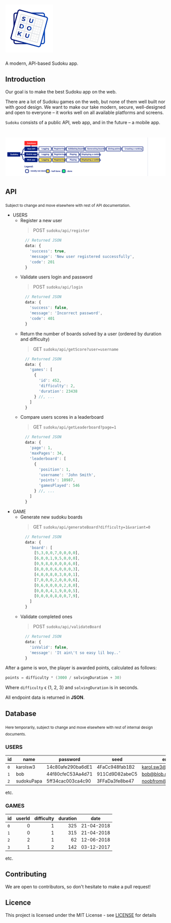 # <img src="images/logo_big.png" height="150" alt="sudoku" />
A modern, API-based Sudoku app.

## Introduction

Our goal is to make the best Sudoku app on the web.

There are a lot of Sudoku games on the web, but none of them well built nor with good design.
We want to make our take modern, secure, well-designed and open to everyone – it works well on all available platforms and screens.

`Sudoku` consists of a public API, web app, and in the future – a mobile app.

# <img src="images/vectors/progress.svg" alt="Progress"/>

## API

<sub>Subject to change and move elsewhere with rest of API documentation.</sub>

  - USERS
    - Register a new user
      > POST `sudoku/api/register`
      ```javascript
        // Returned JSON
        data: {
          'success': true,
          'message': 'New user registered successfully',
          'code': 201
        }
      ```
    - Validate users login and password
      > POST `sudoku/api/login`
      ```javascript
        // Returned JSON
        data: {
          'success': false,
          'message': 'Incorrect password',
          'code': 401
        }
      ```
    - Return the number of boards solved by a user (ordered by duration and difficulty)
      > GET `sudoku/api/getScore?user=username`
      ```javascript
        // Returned JSON
        data: {
          'games': [
            {
              'id': 452,
              'difficulty': 2,
              'duration': 23438
            } //, ...
          ]
        }
      ```
    - Compare users scores in a leaderboard
      > GET `sudoku/api/getLeaderboard?page=1`
      ```javascript
        // Returned JSON
        data: {
          'page': 1,
          'maxPages': 34,
          'leaderboard': [
            {
              'position': 1,
              'username': 'John Smith',
              'points': 10987,
              'gamesPlayed': 546
            } //, ...
          ]
        }
      ```
  - GAME
    - Generate new sudoku boards
      > GET `sudoku/api/generateBoard?difficulty=1&variant=0`
      ```javascript
        // Returned JSON
        data: {
          'board': [
            [5,3,0,0,7,0,0,0,0],
            [6,0,0,1,9,5,0,0,0],
            [0,9,8,0,0,0,0,6,0],
            [8,0,0,0,6,0,0,0,3],
            [4,0,0,8,0,3,0,0,1],
            [7,0,0,0,2,0,0,0,6],
            [0,6,0,0,0,0,2,8,0],
            [0,0,0,4,1,9,0,0,5],
            [0,0,0,0,8,0,0,7,9],
          ]
        }
      ```
    - Validate completed ones
      > POST `sudoku/api/validateBoard`
      ```javascript
        // Returned JSON
        data: {
          'isValid': false,
          'message': 'It ain\'t so easy lil boy..'
        }
      ```

After a game is won, the player is awarded points, calculated as follows:

```c
points = difficulty * (3000 / solvingDuration + 30)
```

Where `difficulty` ϵ {1, 2, 3} and `solvingDuration` is in seconds.

All endpoint data is returned in  **JSON**.

## Database

<sub>Here temporarily, subject to change and move elsewhere with rest of internal design documents.</sub>

### USERS
|  id |    name    |      password     |      seed      |          email         |  role | points |
|-----|------------|-------------------|----------------|------------------------|-------|-------:|
| `0` |  karolsw3  | 14c80afe290ba6dE1 | 4FaCc948fab1B2 | karol.sw3@gmail.com    | admin |    983 |
| `1` |     bob    | 44f80cfeC53Aa4d71 | 911Cd9D82abeC5 | bob@blob.com           | user  |   3984 |
| `2` | sudokuPapa | 5ff34cac003ca4c90 | 3FFaDa3fe8be47 | noobfrom@minecraft.net | user  |  45682 |
etc.

### GAMES

|  id | userId | difficulty | duration |    date    |
|-----|-------:|-----------:|---------:|------------|
| `0` |    0   |      1     |    325   | 21-04-2018 |
| `1` |    0   |      1     |    315   | 21-04-2018 |
| `2` |    2   |      1     |     62   | 12-06-2018 |
| `3` |    1   |      2     |    142   | 03-12-2017 |
etc.

## Contributing

We are open to contributors, so don't hesitate to make a pull request!

## Licence

This project is licensed under the MIT License - see [LICENSE](LICENSE) for details
